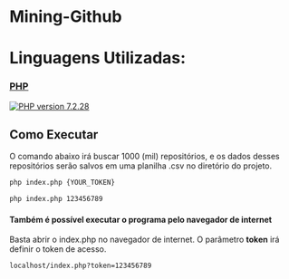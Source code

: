 # Mining-Github
# Linguagens Utilizadas:
### [PHP](https://www.php.net/)
[![PHP version 7.2.28](https://img.shields.io/badge/Version-7.2.28-blue)](https://www.php.net/)

## Como Executar
O comando abaixo irá buscar 1000 (mil) repositórios, e os dados desses repositórios serão salvos em uma planilha .csv no diretório do projeto.

```bash
php index.php {YOUR_TOKEN}
```

```bash
php index.php 123456789
```

#### Também é possível executar o programa pelo navegador de internet

Basta abrir o index.php no navegador de internet. O parâmetro __token__ irá definir o token de acesso.

`localhost/index.php?token=123456789`
